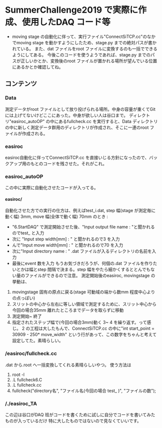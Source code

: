 # SummerChallenge2019 で実際に作成、使用したDAQ コード等
- moving stage の自動化に伴って、実行ファイル"ConnectSiTCP.cc"のなかでmoving stage を動かすようにしたため、stage.py までの絶対パスが書かれている。
また、dat ファイルをroot ファイルに変換するのも一括でできるようにしてある。
今後このコードを使うようであれば、stage.py までのパスが正しいかとか、変換後のroot ファイルが置かれる場所が望んでいる位置にあるかとか確認してね。

## コンテンツ
### Data
測定データがroot ファイルとして放り投げられる場所。中身の容量が重くてGit には上げてないけどここにあった。中身が欲しい人は谷口まで。
ディレクトリ"easiroc_autoOP" の中にあるfullcheck.cc を実行すると、Data ディレクトリの中に新しく測定データ群用のディレクトリが作成され、そこに一連のroot ファイルが作成される。
### easiroc
easiroc自動化に伴ってConnectSiTCP.cc を直接いじる方針になったので、バックアップ用のもとのコードを残させた。それがこれ。
### easiroc_autoOP
この中に実際に自動化させたコードが入ってる。
#### easiroc/
自動化させた方での実行の仕方は、例えばtest_i.dat, step 幅(stage が測定毎に動く幅) 3mm, move 幅(全体で動く幅) 70mm のとき : 
- "6.StartDAQ" で測定開始させた後、"Input output file name : "と聞かれるのでtest_ と入力 
- 次に "Input step width[mm] : " と聞かれるので3 を入力
- んで"Input move width[mm] : " と聞かれるので70 を入力
- 次に"Input directory name : " .dat ファイルが入るディレクトリの名前を入力
- 最後にevent 数を入力
もうお気づきだろうが、何個の.dat ファイルを作りたいとかは幅とstep 間隔で決まる。step 幅をやたら細かくするととんでもない量のファイルができるので注意。
測定開始後のeasiroc, movingstage の挙動は、
1. movingstage 固有の原点に戻る(stage 可動域の端から数mm 程度中心よりの点っぽい)
2. スリットの中心から左右に等しい領域で測定するために、スリット中心から今回の場合35mm 離れたところまでデータを取らずに移動
3. 測定開始~ 終了
4. 指定されたステップ幅で(今回の場合3mm)動く
3~ 4 を繰り返す。って感じ。
2 の工程は大したもんで、ConnectSiTCP.cc の中に"int start_point = 30909 - 250* move_width" という行があって、この数字をちゃんと考えて設定してた。素晴らしい。
### /easiroc/fullcheck.cc
.dat から.root へ一括変換してくれる素晴らしいやつ。 使う方法は
1. root -l
2. .L fullcheck6.C
3. .L fullcheck.cc
4. fullcheck("directory名", "ファイル名(今回の場合 test_ )", "ファイルの数");

### /./easiroc_TA
この辺は谷口がDAQ 班がコードを書くために試しに自分でコードを書いてみたものが入っているだけ
特に大したものではないので見なくていいです。


